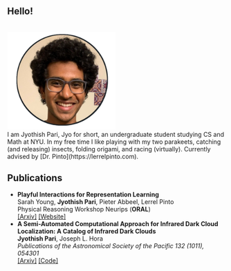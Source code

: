 ## Hello!
<br />
<img src="profile.png" alt="drawing" width="250"/> 
<br />
I am Jyothish Pari, Jyo for short, an undergraduate student studying CS and Math at NYU. In my free time I like playing with my two parakeets, catching (and releasing) insects, folding origami, and racing (virtually). Currently advised by [Dr. Pinto](https://lerrelpinto.com). 

## Publications 
+ **Playful Interactions for Representation Learning** </br>
  Sarah Young, **Jyothish Pari**, Pieter Abbeel, Lerrel Pinto </br>
  Physical Reasoning Workshop Neurips (**ORAL**) </br>
  [[Arxiv]](https://arxiv.org/abs/2107.09046) [[Website]](https://sarahisyoung.github.io/play.html)
+ **A Semi-Automated Computational Approach for Infrared Dark Cloud Localization: A Catalog of Infrared Dark Clouds** </br>
  **Jyothish Pari**, Joseph L. Hora </br>
  *Publications of the Astronomical Society of the Pacific 132 (1011), 054301* </br>
  [[Arxiv]](https://arxiv.org/pdf/2003.01122.pdf) [[Code]](https://github.com/jyopari/IRDC)
  
  

